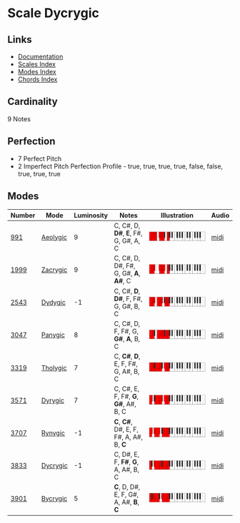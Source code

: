 # Scale Dycrygic

## Links

- [Documentation](README.md)
- [Scales Index](Scales.md)
- [Modes Index](Modes.md)
- [Chords Index](Chords.md)

## Cardinality

9 Notes

## Perfection

- 7 Perfect Pitch
- 2 Imperfect Pitch
Perfection Profile - true, true, true, true, false, false, true, true, true

## Modes

| Number | Mode | Luminosity | Notes | Illustration | Audio |
|--------|------|------------|-------|--------------|-------|
| [991](https://ianring.com/musictheory/scales/991) | [Aeolygic](ModeAeolygic.md) | 9 | C, C#, D, **D#**, **E**, F#, G, G#, A, C | ![CNaturalAeolygic](ModeCNaturalAeolygic.png) | [midi](https://github.com/edipermadi/music/blob/main/docs/ModeCNaturalAeolygic.mid?raw=true) | 
| [1999](https://ianring.com/musictheory/scales/1999) | [Zacrygic](ModeZacrygic.md) | 9 | C, C#, D, D#, F#, G, G#, **A**, **A#**, C | ![CNaturalZacrygic](ModeCNaturalZacrygic.png) | [midi](https://github.com/edipermadi/music/blob/main/docs/ModeCNaturalZacrygic.mid?raw=true) | 
| [2543](https://ianring.com/musictheory/scales/2543) | [Dydygic](ModeDydygic.md) | -1 | C, C#, **D**, **D#**, F, F#, G, G#, B, C | ![CNaturalDydygic](ModeCNaturalDydygic.png) | [midi](https://github.com/edipermadi/music/blob/main/docs/ModeCNaturalDydygic.mid?raw=true) | 
| [3047](https://ianring.com/musictheory/scales/3047) | [Panygic](ModePanygic.md) | 8 | C, C#, D, F, F#, G, **G#**, **A**, B, C | ![CNaturalPanygic](ModeCNaturalPanygic.png) | [midi](https://github.com/edipermadi/music/blob/main/docs/ModeCNaturalPanygic.mid?raw=true) | 
| [3319](https://ianring.com/musictheory/scales/3319) | [Tholygic](ModeTholygic.md) | 7 | C, **C#**, **D**, E, F, F#, G, A#, B, C | ![CNaturalTholygic](ModeCNaturalTholygic.png) | [midi](https://github.com/edipermadi/music/blob/main/docs/ModeCNaturalTholygic.mid?raw=true) | 
| [3571](https://ianring.com/musictheory/scales/3571) | [Dyrygic](ModeDyrygic.md) | 7 | C, C#, E, F, F#, **G**, **G#**, A#, B, C | ![CNaturalDyrygic](ModeCNaturalDyrygic.png) | [midi](https://github.com/edipermadi/music/blob/main/docs/ModeCNaturalDyrygic.mid?raw=true) | 
| [3707](https://ianring.com/musictheory/scales/3707) | [Rynygic](ModeRynygic.md) | -1 | **C**, **C#**, D#, E, F, F#, A, A#, B, **C** | ![CNaturalRynygic](ModeCNaturalRynygic.png) | [midi](https://github.com/edipermadi/music/blob/main/docs/ModeCNaturalRynygic.mid?raw=true) | 
| [3833](https://ianring.com/musictheory/scales/3833) | [Dycrygic](ModeDycrygic.md) | -1 | C, D#, E, F, **F#**, **G**, A, A#, B, C | ![CNaturalDycrygic](ModeCNaturalDycrygic.png) | [midi](https://github.com/edipermadi/music/blob/main/docs/ModeCNaturalDycrygic.mid?raw=true) | 
| [3901](https://ianring.com/musictheory/scales/3901) | [Bycrygic](ModeBycrygic.md) | 5 | **C**, D, D#, E, F, G#, A, A#, **B**, **C** | ![CNaturalBycrygic](ModeCNaturalBycrygic.png) | [midi](https://github.com/edipermadi/music/blob/main/docs/ModeCNaturalBycrygic.mid?raw=true) | 
